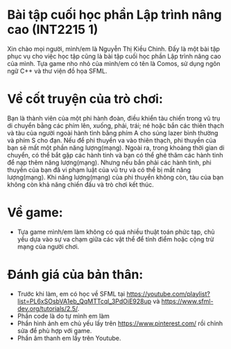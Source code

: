# Bài tập cuối học phần Lập trình nâng cao (INT2215 1)
Xin chào mọi người, mình/em là Nguyễn Thị Kiều Chinh. Đấy là một bài tập phục vụ cho việc học tập cũng là bài tập cuối học phần Lập trình nâng cao của mình.
Tựa game nho nhỏ của mình/em có tên là Comos, sử dụng ngôn ngữ C++ và thư viện đồ họa SFML.
# Về cốt truyện của trò chơi:

Bạn là thành viên của một phi hành đoàn, điều khiển tàu chiến trong vũ trụ di chuyển bằng các phím lên, xuống, phải, trái; né hoặc bắn các thiên thạch và tàu của người ngoài hành tình bằng phím A cho súng lazer bình thường và phím S cho đạn. Nếu để phi thuyền va vào thiên thạch, phi thuyền của bạn sẽ mất một phần năng lượng(mạng). Ngoài ra, trong khoảng thời gian di chuyển, có thể bắt gặp các hành tinh và bạn có thể ghé thăm các hành tinh để nạp thêm năng lượng(mạng). Nhưng nếu bắn phải các hành tinh, phi thuyền của bạn đã vi phạm luật của vũ trụ và có thể bị mất năng lượng(mạng). Khi năng lượng(mạng) của phi thuyền không còn, tàu của bạn không còn khả năng chiến đấu và trò chơi kết thúc.

# Về game:

- Tựa game mình/em làm không có quá nhiều thuật toán phức tạp, chủ yếu dựa vào sự va chạm giữa các vật thể để tính điểm hoặc cộng trừ mạng của người chơi. 
# Đánh giá của bản thân:

 - Trước khi làm, em có học về SFML tại https://youtube.com/playlist?list=PL6xSOsbVA1eb_QqMTTcql_3PdOiE928up và https://www.sfml-dev.org/tutorials/2.5/. 
 - Phần code là do tự mình em làm
 - Phần hình ảnh em chủ yếu lấy trên https://www.pinterest.com/ rồi chỉnh sửa để phù hợp với game.
 - Phần âm thanh em lấy trên Youtube.

